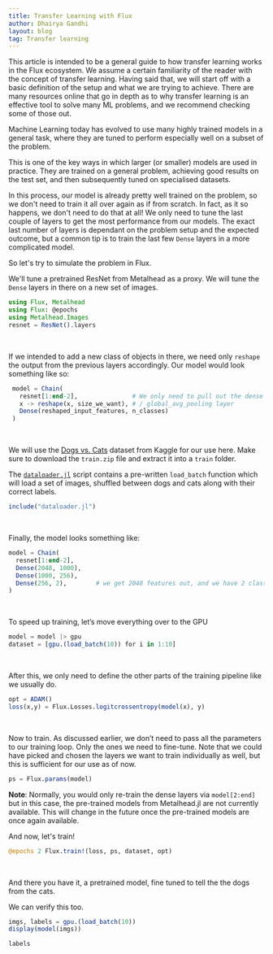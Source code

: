 ```yaml
---
title: Transfer Learning with Flux
author: Dhairya Gandhi
layout: blog
tag: Transfer learning
---
```


This article is intended to be a general guide to how transfer learning works in the Flux ecosystem. We assume a certain familiarity of the reader with the concept of transfer learning. Having said that, we will start off with a basic definition of the setup and what we are trying to achieve. There are many resources online that go in depth as to why transfer learning is an effective tool to solve many ML problems, and we recommend checking some of those out.

Machine Learning today has evolved to use many highly trained models in a general task, where they are tuned to perform especially well on a subset of the problem.

This is one of the key ways in which larger (or smaller) models are used in practice. They are trained on a general problem, achieving good results on the test set, and then subsequently tuned on specialised datasets.

In this process, our model is already pretty well trained on the problem, so we don't need to train it all over again as if from scratch. In fact, as it so happens, we don't need to do that at all! We only need to tune the last couple of layers to get the most performance from our models. The exact last number of layers is dependant on the problem setup and the expected outcome, but a common tip is to train the last few `Dense` layers in a more complicated model.

So let's try to simulate the problem in Flux.

We'll tune a pretrained ResNet from Metalhead as a proxy. We will tune the `Dense` layers in there on a new set of images.

```julia
using Flux, Metalhead
using Flux: @epochs
using Metalhead.Images
resnet = ResNet().layers
```
<br>

If we intended to add a new class of objects in there, we need only `reshape` the output from the previous layers accordingly.
Our model would look something like so:

```julia
 model = Chain(
   resnet[1:end-2],               # We only need to pull out the dense layer in here
   x -> reshape(x, size_we_want), # / global_avg_pooling layer
   Dense(reshaped_input_features, n_classes)
 )
```
<br>

We will use the [Dogs vs. Cats](https://www.kaggle.com/c/dogs-vs-cats/data?select=train.zip) dataset from Kaggle for our use here.
Make sure to download the `train.zip` file and extract it into a `train` folder.

The [`dataloader.jl`](https://github.com/FluxML/model-zoo/blob/master/tutorials/transfer_learning/dataloader.jl) script contains a pre-written `load_batch` function which will load a set of images, shuffled between dogs and cats along with their correct labels.

```julia
include("dataloader.jl")
```
<br>

Finally, the model looks something like:

```julia
model = Chain(
  resnet[1:end-2],
  Dense(2048, 1000),  
  Dense(1000, 256),
  Dense(256, 2),        # we get 2048 features out, and we have 2 classes
)
```
<br>

To speed up training, let’s move everything over to the GPU

```julia
model = model |> gpu
dataset = [gpu.(load_batch(10)) for i in 1:10]
```
<br>

After this, we only need to define the other parts of the training pipeline like we usually do.

```julia
opt = ADAM()
loss(x,y) = Flux.Losses.logitcrossentropy(model(x), y)
```
<br>

Now to train. As discussed earlier, we don’t need to pass all the parameters to our training loop. Only the ones we need to fine-tune. Note that we could have picked and chosen the layers we want to train individually as well, but this is sufficient for our use as of now.

```julia
ps = Flux.params(model)
```
**Note**: Normally, you would only re-train the dense layers via `model[2:end]` but in this case, the pre-trained models from Metalhead.jl are not currently available. This will change in the future once the pre-trained models are once again available.
<br>

And now, let's train!

```julia
@epochs 2 Flux.train!(loss, ps, dataset, opt)
```
<br>

And there you have it, a pretrained model, fine tuned to tell the the dogs from the cats.

We can verify this too.

```julia
imgs, labels = gpu.(load_batch(10))
display(model(imgs))

labels
```
<br>
